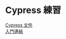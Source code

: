 # Cypress 練習

[Cypress 文件](https://docs.cypress.io/api/commands/type#Arguments)  
[入門連結](https://hackmd.io/@SuFrank/r1CwP5Dp5)  
